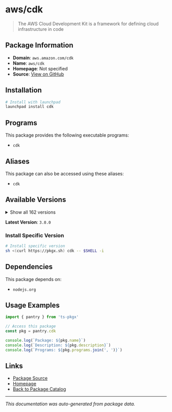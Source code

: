 # aws/cdk

> The AWS Cloud Development Kit is a framework for defining cloud infrastructure in code

## Package Information

- **Domain**: `aws.amazon.com/cdk`
- **Name**: `aws/cdk`
- **Homepage**: Not specified
- **Source**: [View on GitHub](https://github.com/pkgxdev/pantry/tree/main/projects/aws.amazon.com/cdk/package.yml)

## Installation

```bash
# Install with launchpad
launchpad install cdk
```

## Programs

This package provides the following executable programs:

- `cdk`

## Aliases

This package can also be accessed using these aliases:

- `cdk`

## Available Versions

<details>
<summary>Show all 162 versions</summary>

- `3.0.0`, `2.1019.1`, `2.1019.0`, `2.1018.1`, `2.1018.0`
- `2.1017.1`, `2.1017.0`, `2.1016.1`, `2.1016.0`, `2.1015.0`
- `2.1014.0`, `2.1013.0`, `2.1012.0`, `2.1011.0`, `2.1010.0`
- `2.1009.0`, `2.1008.0`, `2.1007.0`, `2.1006.0`, `2.1005.0`
- `2.1004.0`, `2.1003.0`, `2.1002.0`, `2.1001.0`, `2.1000.3`
- `2.1000.2`, `2.1000.1`, `2.1000.0`, `2.179.0`, `2.178.2`
- `2.178.1`, `2.178.0`, `2.177.0`, `2.176.0`, `2.175.1`
- `2.175.0`, `2.174.1`, `2.174.0`, `2.173.4`, `2.173.3`
- `2.173.2`, `2.173.1`, `2.173.0`, `2.172.0`, `2.171.1`
- `2.171.0`, `2.170.0`, `2.169.0`, `2.168.0`, `2.167.2`
- `2.167.1`, `2.167.0`, `2.166.0`, `2.165.0`, `2.164.1`
- `2.164.0`, `2.163.1`, `2.163.0`, `2.162.1`, `2.162.0`
- `2.161.1`, `2.161.0`, `2.160.0`, `2.159.1`, `2.159.0`
- `2.158.0`, `2.157.0`, `2.156.0`, `2.155.0`, `2.154.1`
- `2.154.0`, `2.153.0`, `2.152.0`, `2.151.1`, `2.151.0`
- `2.150.0`, `2.149.0`, `2.148.1`, `2.148.0`, `2.147.3`
- `2.147.2`, `2.147.1`, `2.147.0`, `2.146.0`, `2.145.0`
- `2.144.0`, `2.143.1`, `2.143.0`, `2.142.1`, `2.142.0`
- `2.141.0`, `2.140.0`, `2.139.1`, `2.139.0`, `2.138.0`
- `2.137.0`, `2.136.1`, `2.136.0`, `2.135.0`, `2.134.0`
- `2.133.0`, `2.132.1`, `2.132.0`, `2.131.0`, `2.130.0`
- `2.129.0`, `2.128.0`, `2.127.0`, `2.126.0`, `2.125.0`
- `2.124.0`, `2.123.0`, `2.122.0`, `2.121.1`, `2.121.0`
- `2.120.0`, `2.119.0`, `2.118.0`, `2.117.0`, `2.116.1`
- `2.116.0`, `2.115.0`, `2.114.1`, `2.114.0`, `2.113.0`
- `2.112.0`, `2.111.0`, `2.110.1`, `2.110.0`, `2.109.0`
- `2.108.1`, `2.108.0`, `2.107.0`, `2.106.1`, `2.106.0`
- `2.105.0`, `2.104.0`, `2.103.1`, `2.103.0`, `2.102.1`
- `2.102.0`, `2.101.1`, `2.101.0`, `2.100.0`, `2.99.1`
- `2.99.0`, `2.98.0`, `2.97.1`, `2.97.0`, `2.96.2`
- `2.96.1`, `2.96.0`, `2.95.1`, `2.95.0`, `2.94.0`
- `2.93.0`, `2.92.0`, `2.91.0`, `2.90.0`, `2.89.0`
- `2.88.0`, `2.87.0`

</details>

**Latest Version**: `3.0.0`

### Install Specific Version

```bash
# Install specific version
sh <(curl https://pkgx.sh) cdk -- $SHELL -i
```

## Dependencies

This package depends on:

- `nodejs.org`

## Usage Examples

```typescript
import { pantry } from 'ts-pkgx'

// Access this package
const pkg = pantry.cdk

console.log(`Package: ${pkg.name}`)
console.log(`Description: ${pkg.description}`)
console.log(`Programs: ${pkg.programs.join(', ')}`)
```

## Links

- [Package Source](https://github.com/pkgxdev/pantry/tree/main/projects/aws.amazon.com/cdk/package.yml)
- [Homepage](#)
- [Back to Package Catalog](../../package-catalog.md)

---

*This documentation was auto-generated from package data.*
